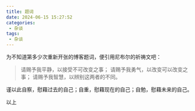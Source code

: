 ```yaml
---
title: 题词
date: 2024-06-15 15:27:52
categories:
 - 杂谈
tags:
 - 杂谈
---
```


为不知道第多少次重新开张的博客题词，便引用尼布尔的祈祷文吧：

> 请赐予我平静，以接受不可改变之事；
> 请赐予我勇气，以改变可以改变之事；
> 请赐予我智慧，以辨别这两者的不同。

谨以此自察，慰藉过去的自己；自重，慰藉现在的自己；自勉，慰藉未来的自己。

以上